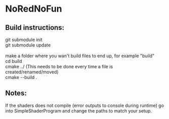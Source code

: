 # NoRedNoFun

## Build instructions:
git submodule init<br/>
git submodule update<br/>
<br/>
make a folder where you wan't build files to end up, for example "build"<br/>
cd build<br/>
cmake ../ (This needs to be done every time a file is created/renamed/moved) <br/>
cmake --build .<br/>

## Notes:
If the shaders does not compile (error outputs to console during runtime) go into SimpleShaderProgram and change the paths to match your setup.
